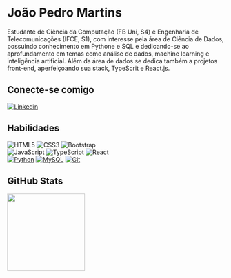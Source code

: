 # João Pedro Martins

Estudante de Ciência da Computação (FB Uni, S4) e Engenharia de Telecomunicações (IFCE, S1), com interesse pela área de Ciência de Dados, possuindo conhecimento em Pythone e SQL e dedicando-se ao aprofundamento em temas como análise de dados, machine learning e inteligência artificial. Além da área de dados se dedica também a projetos front-end, aperfeiçoando sua stack, TypeScrit e React.js.

## Conecte-se comigo
[![Linkedin](https://img.shields.io/badge/LinkedIn-0077B5?style=for-the-badge&logo=linkedin&logoColor=white)](https://www.linkedin.com/in/jotap53/)

## Habilidades
![HTML5](https://img.shields.io/badge/HTML5-E34F26?style=for-the-badge&logo=html5&logoColor=white)
![CSS3](https://img.shields.io/badge/CSS3-1572B6?style=for-the-badge&logo=css3&logoColor=white)
![Bootstrap](https://img.shields.io/badge/-boostrap-0D1117?style=for-the-badge&logo=bootstrap&labelColor=0D1117) <br>
![JavaScript](https://img.shields.io/badge/JavaScript-F7DF1E?style=for-the-badge&logo=javascript&logoColor=black)
![TypeScript](https://img.shields.io/badge/TypeScript-007ACC?style=for-the-badge&logo=typescript&logoColor=white)
![React](https://img.shields.io/badge/React-20232A?style=for-the-badge&logo=react&logoColor=61DAFB) <br>
[![Python](https://img.shields.io/badge/Python-4682B4?style=for-the-badge&logo=python&logoColor=white)]()
[![MySQL](https://img.shields.io/badge/MySQL-008B8B?style=for-the-badge&logo=mysql&logoColor=white)]()
[![Git](https://img.shields.io/badge/Git-FF4500?style=for-the-badge&logo=git&logoColor=white)]() <br>

## GitHub Stats
<div>
    <a href="https://github.com/JotaP53">
    <img height="180em" src="https://github-readme-stats.vercel.app/api?username=JotaP53&show_icons=true&theme=transparent">
</div>
